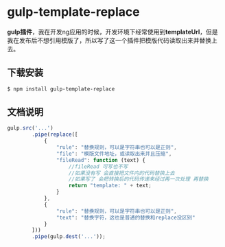# gulp-template-replace

**gulp插件**，我在开发ng应用的时候，开发环境下经常使用到**templateUrl**，但是我在发布后不想引用模版了，所以写了这一个插件把模版代码读取出来并替换上去。

## 下载安装

```sh
$ npm install gulp-template-replace
```

## 文档说明


```javascript
gulp.src('...')
        .pipe(replace([
            {
                "rule": "替换规则，可以是字符串也可以是正则",
                "file": "模版文件地址，或读取出来并且压缩",
                "fileRead": function (text) {
                    //fileRead 可写也不写
                    //如果没有写 会直接把文件内的代码替换上去
                    //如果写了 会把转换后的代码传递来经过再一次处理 再替换
                    return "template: " + text;
                }
            },
            {
                "rule": "替换规则，可以是字符串也可以是正则",
                "text": "替换字符，这也是普通的替换和replace没区别"
            }
        ]))
        .pipe(gulp.dest('...'));
```
